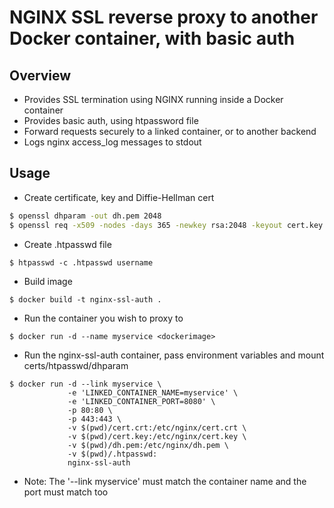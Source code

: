 # NGINX SSL reverse proxy to another Docker container, with basic auth

## Overview

- Provides SSL termination using NGINX running inside a Docker container
- Provides basic auth, using htpassword file
- Forward requests securely to a linked container, or to another backend
- Logs nginx access_log messages to stdout

## Usage
- Create certificate, key and Diffie-Hellman cert
```bash
$ openssl dhparam -out dh.pem 2048
$ openssl req -x509 -nodes -days 365 -newkey rsa:2048 -keyout cert.key -out cert.crt
```
- Create .htpasswd file
```
$ htpasswd -c .htpasswd username
```
- Build image
```
$ docker build -t nginx-ssl-auth .
```
- Run the container you wish to proxy to
```
$ docker run -d --name myservice <dockerimage>
```
- Run the nginx-ssl-auth container, pass environment variables and mount certs/htpasswd/dhparam
```
$ docker run -d --link myservice \
             -e 'LINKED_CONTAINER_NAME=myservice' \ 
             -e 'LINKED_CONTAINER_PORT=8080' \
             -p 80:80 \
             -p 443:443 \
             -v $(pwd)/cert.crt:/etc/nginx/cert.crt \
             -v $(pwd)/cert.key:/etc/nginx/cert.key \
             -v $(pwd)/dh.pem:/etc/nginx/dh.pem \
             -v $(pwd)/.htpasswd: 
             nginx-ssl-auth
```
- Note: The '--link myservice' must match the container name and the port must match too
